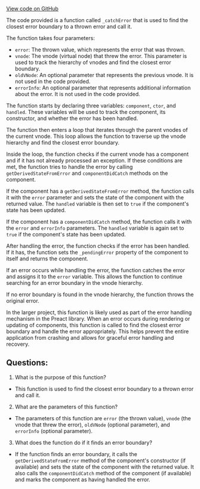 [View code on GitHub](https://github.com/preactjs/preact/src/diff/catch-error.js)

The code provided is a function called `_catchError` that is used to find the closest error boundary to a thrown error and call it. 

The function takes four parameters:
- `error`: The thrown value, which represents the error that was thrown.
- `vnode`: The vnode (virtual node) that threw the error. This parameter is used to track the hierarchy of vnodes and find the closest error boundary.
- `oldVNode`: An optional parameter that represents the previous vnode. It is not used in the code provided.
- `errorInfo`: An optional parameter that represents additional information about the error. It is not used in the code provided.

The function starts by declaring three variables: `component`, `ctor`, and `handled`. These variables will be used to track the component, its constructor, and whether the error has been handled.

The function then enters a loop that iterates through the parent vnodes of the current vnode. This loop allows the function to traverse up the vnode hierarchy and find the closest error boundary.

Inside the loop, the function checks if the current vnode has a component and if it has not already processed an exception. If these conditions are met, the function tries to handle the error by calling `getDerivedStateFromError` and `componentDidCatch` methods on the component.

If the component has a `getDerivedStateFromError` method, the function calls it with the `error` parameter and sets the state of the component with the returned value. The `handled` variable is then set to `true` if the component's state has been updated.

If the component has a `componentDidCatch` method, the function calls it with the `error` and `errorInfo` parameters. The `handled` variable is again set to `true` if the component's state has been updated.

After handling the error, the function checks if the error has been handled. If it has, the function sets the `_pendingError` property of the component to itself and returns the component.

If an error occurs while handling the error, the function catches the error and assigns it to the `error` variable. This allows the function to continue searching for an error boundary in the vnode hierarchy.

If no error boundary is found in the vnode hierarchy, the function throws the original error.

In the larger project, this function is likely used as part of the error handling mechanism in the Preact library. When an error occurs during rendering or updating of components, this function is called to find the closest error boundary and handle the error appropriately. This helps prevent the entire application from crashing and allows for graceful error handling and recovery.
## Questions: 
 1. What is the purpose of this function?
- This function is used to find the closest error boundary to a thrown error and call it.

2. What are the parameters of this function?
- The parameters of this function are `error` (the thrown value), `vnode` (the vnode that threw the error), `oldVNode` (optional parameter), and `errorInfo` (optional parameter).

3. What does the function do if it finds an error boundary?
- If the function finds an error boundary, it calls the `getDerivedStateFromError` method of the component's constructor (if available) and sets the state of the component with the returned value. It also calls the `componentDidCatch` method of the component (if available) and marks the component as having handled the error.